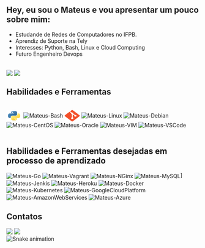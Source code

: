## Hey, eu sou o Mateus e vou apresentar um pouco sobre mim:

- Estudande de Redes de Computadores no IFPB.
- Aprendiz de Suporte na Tely
- Interesses: Python, Bash, Linux e Cloud Computing
- Futuro Engenheiro Devops
          
<br>

<div style="display: inline_block">
  <img align="center" height="160em" src="https://github-readme-stats.vercel.app/api/top-langs/?username=Mateus-Mota&layout=compact&langs_count=7&theme=dark"/>
  <img align="center" height="160em" src="https://github-readme-stats.vercel.app/api?username=Mateus-Mota&show_icons=true&theme=dark&include_all_commits=true"/>
</div>

## Habilidades e Ferramentas

<div style="display: inline_block"><br>
  <img align="center" alt="Mateus-Python" height="30" width="40" src="https://raw.githubusercontent.com/devicons/devicon/master/icons/python/python-original.svg" />
  <img align="center" alt="Mateus-Bash" height="30" width="40" src="https://cdn.jsdelivr.net/gh/devicons/devicon/icons/bash/bash-original.svg" />
  <img align="center" alt="Mateus-Git" height="30" width="40" src="https://raw.githubusercontent.com/devicons/devicon/master/icons/git/git-original.svg" />
  <img align="center" alt="Mateus-Linux" height="30" width="40" src="https://cdn.jsdelivr.net/gh/devicons/devicon/icons/linux/linux-original.svg" />
  <img align="center" alt="Mateus-Debian" height="30" width="40" src="https://cdn.jsdelivr.net/gh/devicons/devicon/icons/debian/debian-original.svg" />
  <img align="center" alt="Mateus-CentOS" height="30" width="40" src="https://cdn.jsdelivr.net/gh/devicons/devicon/icons/centos/centos-original.svg" />
  <img align="center" alt="Mateus-Oracle" height="30" width="40" src="https://cdn.jsdelivr.net/gh/devicons/devicon/icons/oracle/oracle-original.svg" />
  <img align="center" alt="Mateus-VIM" height="30" width="40" src="https://cdn.jsdelivr.net/gh/devicons/devicon/icons/vim/vim-original.svg"/>
  <img align="center" alt="Mateus-VSCode" height="30" width="40" src="https://cdn.jsdelivr.net/gh/devicons/devicon/icons/vscode/vscode-original.svg" />
 

</div>

<br>

## Habilidades e Ferramentas desejadas em processo de aprendizado

<div style="display: inline_block">
 <img align="center" alt="Mateus-Go" height="30" width="40" src="https://cdn.jsdelivr.net/gh/devicons/devicon/icons/go/go-original-wordmark.svg" />
 <img align="center" alt="Mateus-Vagrant" height="30" width="40" src="https://cdn.jsdelivr.net/gh/devicons/devicon/icons/vagrant/vagrant-original.svg" />
 <img align="center" alt="Mateus-NGinx" height="30" width="40" src="https://cdn.jsdelivr.net/gh/devicons/devicon/icons/nginx/nginx-original.svg" />
 <img align="center" alt="Mateus-MySQL" height="30" width="40" src="https://cdn.jsdelivr.net/gh/devicons/devicon/icons/mysql/mysql-original-wordmark.svg" />]
 <img align="center" alt="Mateus-Jenkis" height="30" width="40" src="https://cdn.jsdelivr.net/gh/devicons/devicon/icons/jenkins/jenkins-original.svg" />
 <img align="center" alt="Mateus-Heroku" height="30" width="40" src="https://cdn.jsdelivr.net/gh/devicons/devicon/icons/heroku/heroku-plain-wordmark.svg" />
 <img align="center" alt="Mateus-Docker" height="30" width="40" src="https://cdn.jsdelivr.net/gh/devicons/devicon/icons/docker/docker-original-wordmark.svg" />
 <img align="center" alt="Mateus-Kubernetes" height="30" width="40" src="https://cdn.jsdelivr.net/gh/devicons/devicon/icons/kubernetes/kubernetes-plain-wordmark.svg" />
 <img align="center" alt="Mateus-GoogleCloudPlatform" height="30" width="40" src="https://cdn.jsdelivr.net/gh/devicons/devicon/icons/googlecloud/googlecloud-original.svg" />
 <img align="center" alt="Mateus-AmazonWebServices" height="30" width="40" src="https://cdn.jsdelivr.net/gh/devicons/devicon/icons/amazonwebservices/amazonwebservices-original.svg" />
 <img align="center" alt="Mateus-Azure" height="30" width="40" src="https://cdn.jsdelivr.net/gh/devicons/devicon/icons/azure/azure-original.svg" />
</div>


## Contatos

<div style="display: inline_block">
  <a href="https://www.linkedin.com/in/mateusmotaa/" target="_blank"><img src="https://img.shields.io/badge/-LinkedIn-%230077B5?style=for-the-badge&logo=linkedin&logoColor=white" target="_blank"></a>
  <a href = "mailto:mateusmota0100@gmail.com"><img src="https://img.shields.io/badge/-Gmail-%23333?style=for-the-badge&logo=gmail&logoColor=white" target="_blank"></a>
</div
 
 
 ![Snake animation](https://github.com/Mateus-Mota/Mateus-Mota/blob/output/github-contribution-grid-snake.svg)
